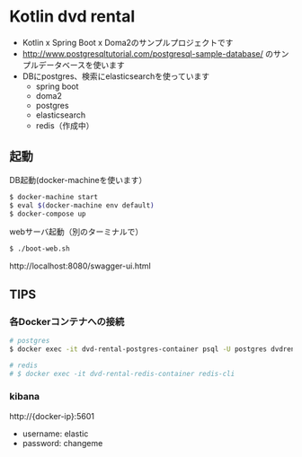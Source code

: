 # Kotlin dvd rental

- Kotlin x Spring Boot x Doma2のサンプルプロジェクトです
- http://www.postgresqltutorial.com/postgresql-sample-database/ のサンプルデータベースを使います
- DBにpostgres、検索にelasticsearchを使っています
  - spring boot
  - doma2
  - postgres
  - elasticsearch
  - redis（作成中）

## 起動

DB起動(docker-machineを使います）

```bash
$ docker-machine start
$ eval $(docker-machine env default)
$ docker-compose up
```

webサーバ起動（別のターミナルで）

```bash
$ ./boot-web.sh
```

http://localhost:8080/swagger-ui.html

## TIPS

### 各Dockerコンテナへの接続

```bash
# postgres
$ docker exec -it dvd-rental-postgres-container psql -U postgres dvdrental

# redis
# $ docker exec -it dvd-rental-redis-container redis-cli
```

### kibana

http://{docker-ip}:5601

- username: elastic
- password: changeme
